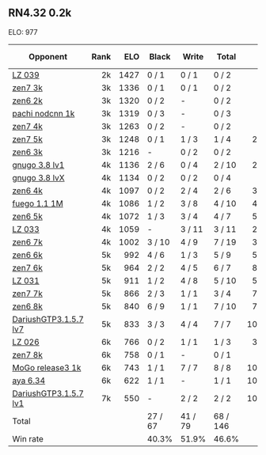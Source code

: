 ## RN4.32 0.2k ##

ELO: 977

Opponent | Rank | ELO | Black | Write | Total | Win rate
---------|-----:|----:|-------|-------|-------|-------:
[LZ 039](LZ%20039.md) | 2k | 1427 | 0 / 1 | 0 / 1 | 0 / 2 | 0.0%
[zen7 3k](zen7%203k.md) | 3k | 1336 | 0 / 1 | 0 / 1 | 0 / 2 | 0.0%
[zen6 2k](zen6%202k.md) | 3k | 1320 | 0 / 2 | - | 0 / 2 | 0.0%
[pachi nodcnn 1k](pachi%20nodcnn%201k.md) | 3k | 1319 | 0 / 3 | - | 0 / 3 | 0.0%
[zen7 4k](zen7%204k.md) | 3k | 1263 | 0 / 2 | - | 0 / 2 | 0.0%
[zen7 5k](zen7%205k.md) | 3k | 1248 | 0 / 1 | 1 / 3 | 1 / 4 | 25.0%
[zen6 3k](zen6%203k.md) | 3k | 1216 | - | 0 / 2 | 0 / 2 | 0.0%
[gnugo 3.8 lv1](gnugo%203.8%20lv1.md) | 4k | 1136 | 2 / 6 | 0 / 4 | 2 / 10 | 20.0%
[gnugo 3.8 lvX](gnugo%203.8%20lvX.md) | 4k | 1134 | 0 / 2 | 0 / 2 | 0 / 4 | 0.0%
[zen6 4k](zen6%204k.md) | 4k | 1097 | 0 / 2 | 2 / 4 | 2 / 6 | 33.3%
[fuego 1.1 1M](fuego%201.1%201M.md) | 4k | 1086 | 1 / 2 | 3 / 8 | 4 / 10 | 40.0%
[zen6 5k](zen6%205k.md) | 4k | 1072 | 1 / 3 | 3 / 4 | 4 / 7 | 57.1%
[LZ 033](LZ%20033.md) | 4k | 1059 | - | 3 / 11 | 3 / 11 | 27.3%
[zen6 7k](zen6%207k.md) | 4k | 1002 | 3 / 10 | 4 / 9 | 7 / 19 | 36.8%
[zen6 6k](zen6%206k.md) | 5k | 992 | 4 / 6 | 1 / 3 | 5 / 9 | 55.6%
[zen7 6k](zen7%206k.md) | 5k | 964 | 2 / 2 | 4 / 5 | 6 / 7 | 85.7%
[LZ 031](LZ%20031.md) | 5k | 911 | 1 / 2 | 4 / 8 | 5 / 10 | 50.0%
[zen7 7k](zen7%207k.md) | 5k | 866 | 2 / 3 | 1 / 1 | 3 / 4 | 75.0%
[zen6 8k](zen6%208k.md) | 5k | 840 | 6 / 9 | 1 / 1 | 7 / 10 | 70.0%
[DariushGTP3.1.5.7 lv7](DariushGTP3.1.5.7%20lv7.md) | 5k | 833 | 3 / 3 | 4 / 4 | 7 / 7 | 100.0%
[LZ 026](LZ%20026.md) | 6k | 766 | 0 / 2 | 1 / 1 | 1 / 3 | 33.3%
[zen7 8k](zen7%208k.md) | 6k | 758 | 0 / 1 | - | 0 / 1 | 0.0%
[MoGo release3 1k](MoGo%20release3%201k.md) | 6k | 743 | 1 / 1 | 7 / 7 | 8 / 8 | 100.0%
[aya 6.34](aya%206.34.md) | 6k | 622 | 1 / 1 | - | 1 / 1 | 100.0%
[DariushGTP3.1.5.7 lv1](DariushGTP3.1.5.7%20lv1.md) | 7k | 550 | - | 2 / 2 | 2 / 2 | 100.0%
Total | | | 27 / 67 | 41 / 79 | 68 / 146 | 
Win rate| | | 40.3% | 51.9% | 46.6% | 
